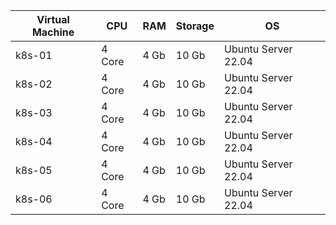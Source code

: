 | Virtual Machine  | CPU | RAM | Storage | OS
| ------------- | ------------- | ------------- | ------------- | ------------- | 
| k8s-01  | 4 Core | 4 Gb | 10 Gb  | Ubuntu Server 22.04
| k8s-02  | 4 Core | 4 Gb | 10 Gb  | Ubuntu Server 22.04
| k8s-03  | 4 Core | 4 Gb | 10 Gb  | Ubuntu Server 22.04
| k8s-04  | 4 Core | 4 Gb | 10 Gb  | Ubuntu Server 22.04
| k8s-05  | 4 Core | 4 Gb | 10 Gb  | Ubuntu Server 22.04
| k8s-06  | 4 Core | 4 Gb | 10 Gb  | Ubuntu Server 22.04
